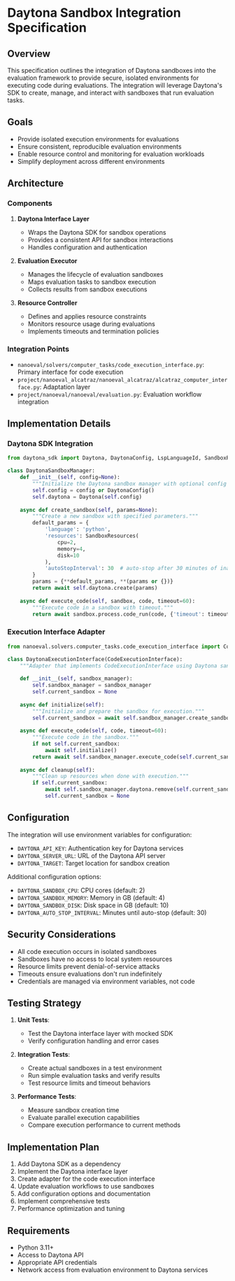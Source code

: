 # Daytona Sandbox Integration Specification

## Overview
This specification outlines the integration of Daytona sandboxes into the evaluation framework to provide secure, isolated environments for executing code during evaluations. The integration will leverage Daytona's SDK to create, manage, and interact with sandboxes that run evaluation tasks.

## Goals
- Provide isolated execution environments for evaluations
- Ensure consistent, reproducible evaluation environments
- Enable resource control and monitoring for evaluation workloads
- Simplify deployment across different environments

## Architecture

### Components
1. **Daytona Interface Layer**
   - Wraps the Daytona SDK for sandbox operations
   - Provides a consistent API for sandbox interactions
   - Handles configuration and authentication

2. **Evaluation Executor**
   - Manages the lifecycle of evaluation sandboxes
   - Maps evaluation tasks to sandbox execution
   - Collects results from sandbox executions

3. **Resource Controller**
   - Defines and applies resource constraints
   - Monitors resource usage during evaluations
   - Implements timeouts and termination policies

### Integration Points
- `nanoeval/solvers/computer_tasks/code_execution_interface.py`: Primary interface for code execution
- `project/nanoeval_alcatraz/nanoeval_alcatraz/alcatraz_computer_interface.py`: Adaptation layer
- `project/nanoeval/nanoeval/evaluation.py`: Evaluation workflow integration

## Implementation Details

### Daytona SDK Integration
```python
from daytona_sdk import Daytona, DaytonaConfig, LspLanguageId, SandboxResources

class DaytonaSandboxManager:
    def __init__(self, config=None):
        """Initialize the Daytona sandbox manager with optional config override."""
        self.config = config or DaytonaConfig()
        self.daytona = Daytona(self.config)
        
    async def create_sandbox(self, params=None):
        """Create a new sandbox with specified parameters."""
        default_params = {
            'language': 'python',
            'resources': SandboxResources(
                cpu=2,
                memory=4,
                disk=10
            ),
            'autoStopInterval': 30  # auto-stop after 30 minutes of inactivity
        }
        params = {**default_params, **(params or {})}
        return await self.daytona.create(params)
        
    async def execute_code(self, sandbox, code, timeout=60):
        """Execute code in a sandbox with timeout."""
        return await sandbox.process.code_run(code, {'timeout': timeout * 1000})
```

### Execution Interface Adapter
```python
from nanoeval.solvers.computer_tasks.code_execution_interface import CodeExecutionInterface

class DaytonaExecutionInterface(CodeExecutionInterface):
    """Adapter that implements CodeExecutionInterface using Daytona sandboxes."""
    
    def __init__(self, sandbox_manager):
        self.sandbox_manager = sandbox_manager
        self.current_sandbox = None
        
    async def initialize(self):
        """Initialize and prepare the sandbox for execution."""
        self.current_sandbox = await self.sandbox_manager.create_sandbox()
        
    async def execute_code(self, code, timeout=60):
        """Execute code in the sandbox."""
        if not self.current_sandbox:
            await self.initialize()
        return await self.sandbox_manager.execute_code(self.current_sandbox, code, timeout)
        
    async def cleanup(self):
        """Clean up resources when done with execution."""
        if self.current_sandbox:
            await self.sandbox_manager.daytona.remove(self.current_sandbox)
            self.current_sandbox = None
```

## Configuration
The integration will use environment variables for configuration:

- `DAYTONA_API_KEY`: Authentication key for Daytona services
- `DAYTONA_SERVER_URL`: URL of the Daytona API server
- `DAYTONA_TARGET`: Target location for sandbox creation

Additional configuration options:
- `DAYTONA_SANDBOX_CPU`: CPU cores (default: 2)
- `DAYTONA_SANDBOX_MEMORY`: Memory in GB (default: 4)
- `DAYTONA_SANDBOX_DISK`: Disk space in GB (default: 10)
- `DAYTONA_AUTO_STOP_INTERVAL`: Minutes until auto-stop (default: 30)

## Security Considerations
- All code execution occurs in isolated sandboxes
- Sandboxes have no access to local system resources
- Resource limits prevent denial-of-service attacks
- Timeouts ensure evaluations don't run indefinitely
- Credentials are managed via environment variables, not code

## Testing Strategy
1. **Unit Tests**:
   - Test the Daytona interface layer with mocked SDK
   - Verify configuration handling and error cases

2. **Integration Tests**:
   - Create actual sandboxes in a test environment
   - Run simple evaluation tasks and verify results
   - Test resource limits and timeout behaviors

3. **Performance Tests**:
   - Measure sandbox creation time
   - Evaluate parallel execution capabilities
   - Compare execution performance to current methods

## Implementation Plan
1. Add Daytona SDK as a dependency
2. Implement the Daytona interface layer
3. Create adapter for the code execution interface
4. Update evaluation workflows to use sandboxes
5. Add configuration options and documentation
6. Implement comprehensive tests
7. Performance optimization and tuning

## Requirements
- Python 3.11+
- Access to Daytona API
- Appropriate API credentials
- Network access from evaluation environment to Daytona services